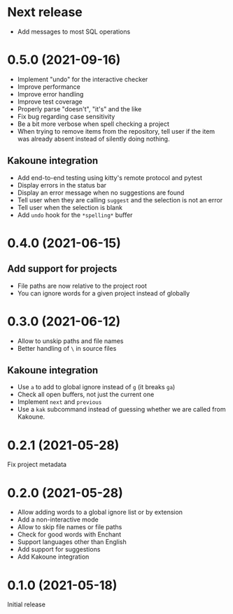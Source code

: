 # Next release

* Add messages to most SQL operations

# 0.5.0 (2021-09-16)

* Implement "undo" for the interactive checker
* Improve performance
* Improve error handling
* Improve test coverage
* Properly parse "doesn't", "it's" and the like
* Fix bug regarding case sensitivity
* Be a bit more verbose when spell checking a project
* When trying to remove items from the repository, tell user if the item
  was already absent instead of silently doing nothing.

## Kakoune integration

* Add end-to-end testing using kitty's remote protocol and pytest
* Display errors in the status bar
* Display an error message when no suggestions are found
* Tell user when they are calling `suggest` and the selection is not an error
* Tell user when the selection is blank
* Add `undo` hook for the `*spelling*` buffer

# 0.4.0 (2021-06-15)

## Add support for projects

* File paths are now relative to the project root
* You can ignore words for a given project instead of globally

# 0.3.0 (2021-06-12)

* Allow to unskip paths and file names
* Better handling of `\` in source files

## Kakoune integration

* Use `a` to add to global ignore instead of `g` (it breaks `ga`)
* Check all open buffers, not just the current one
* Implement `next` and `previous`
* Use a `kak` subcommand instead of guessing whether we are called
  from Kakoune.

# 0.2.1 (2021-05-28)

Fix project metadata

# 0.2.0 (2021-05-28)

* Allow adding words to a global ignore list or by extension
* Add a non-interactive mode
* Allow to skip file names or file paths
* Check for good words with Enchant
* Support languages other than English
* Add support for suggestions
* Add Kakoune integration

# 0.1.0 (2021-05-18)

Initial release


